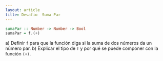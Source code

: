 ```yaml
---
layout: article
title: Desafio  Suma Par
---
```


```Haskell
sumaPar :: Number -> Number -> Bool
sumaPar = f.(+)
```

a) Definir `f` para que la función diga si la suma de dos números da un número par.
b) Explicar el tipo de `f` y por qué se puede componer con la función `(+)`.
